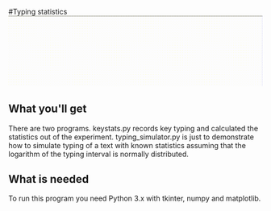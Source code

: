 #Typing statistics
![Intro](intro.gif)

## What you'll get
There are two programs. keystats.py records key typing and calculated the statistics out of the experiment. typing_simulator.py is just to demonstrate how to simulate typing of a text with known statistics assuming that the logarithm of the typing interval is normally distributed.
## What is needed
To run this program you need Python 3.x with tkinter, numpy and matplotlib.
